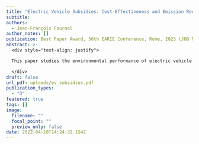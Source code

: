 ```yaml
---
title: "Electric Vehicle Subsidies: Cost-Effectiveness and Emission Reductions"
subtitle:
authors:
  - Jean-François Fournel
author_notes: []
publication: Best Paper Award, 50th EARIE Conference, Rome, 2023 (JOB MARKET PAPER)
abstract: >-
  <div style="text-align: justify">

  This paper studies the environmental performance of electric vehicle subsidy programs in Canada. I leverage changes in the provincial-level subsidies to study the short-run impact of subsidies on sales and charging station deployment using a natural experiment setting. My findings suggest that subsidies are very effective at increasing electric vehicle adoption, but failed to induce additional charging station installations in the short-run. To evaluate the en- vironmental impact of subsidies, I rely on a structural estimation of the demand for cars and the supply of charging stations. My results suggests that rebate programs led to an increase in adoption of 93%, and an increase in the size of the charging station network by 19%. I take these results as additional evidence of weak network effects. I propose a unified framework to conduct cost-benefit analysis. I estimate the marginal abatement cost of CO2 emissions to be between $325 and $453 per ton, well above conventional estimates of the social cost of carbon. Part of the reason behind these high estimated costs is that half of the subsidies went to infra- marginal consumers who would have purchased an electric vehicle whether or not rebates are available. Finally, I evaluate the performance of two alternative policies: an income threshold on eligibility and a cash for clunker program. I find that the additional emission reductions tied to the removal of clunkers are crucial in improving the environmental performance of rebate programs. 

  </div>
draft: false
url_pdf: uploads/ev_subsidies.pdf
publication_types:
  - "3"
featured: true
tags: []
image:
  filename: ""
  focal_point: ""
  preview_only: false
date: 2022-04-18T14:24:32.154Z
---
```

